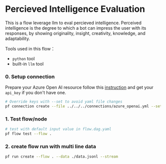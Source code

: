 # Percieved Intelligence Evaluation

This is a flow leverage llm to eval percieved intelligence.
Perceived intelligence is the degree to which a bot can impress the user with its responses, by showing originality, insight, creativity, knowledge, and adaptability.

Tools used in this flow：
- `python` tool
- built-in `llm` tool

### 0. Setup connection

Prepare your Azure Open AI resource follow this [instruction](https://learn.microsoft.com/en-us/azure/cognitive-services/openai/how-to/create-resource?pivots=web-portal) and get your `api_key` if you don't have one.

```bash
# Override keys with --set to avoid yaml file changes
pf connection create --file ../../../connections/azure_openai.yml --set api_key=<your_api_key> api_base=<your_api_base>
```

### 1. Test flow/node

```bash
# test with default input value in flow.dag.yaml
pf flow test --flow .
```

### 2. create flow run with multi line data

```bash
pf run create --flow . --data ./data.jsonl --stream
```


